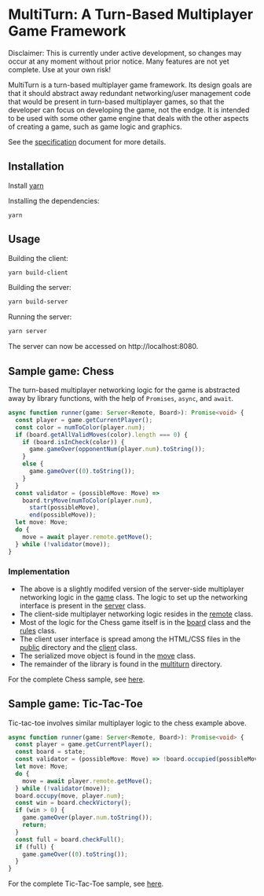 # MultiTurn: A Turn-Based Multiplayer Game Framework

Disclaimer: This is currently under active development, so changes may occur at
any moment without prior notice. Many features are not yet complete. Use at
your own risk!

MultiTurn is a turn-based multiplayer game framework. Its design goals are that
it should abstract away redundant networking/user management code that would be
present in turn-based multiplayer games, so that the developer can focus on
developing the game, not the endge. It is intended to be used with some other
game engine that deals with the other aspects of creating a game, such as game
logic and graphics.

See the [specification](docs/specs.pdf) document for more details.

## Installation
Install [yarn](https://yarnpkg.com/)

Installing the dependencies:
```
yarn
```

## Usage
Building the client:
```bash
yarn build-client
```

Building the server:
```bash
yarn build-server
```

Running the server:
```bash
yarn server
```

The server can now be accessed on http://localhost:8080.

## Sample game: Chess

The turn-based multiplayer networking logic for the game is abstracted away by
library functions, with the help of `Promises`, `async`, and `await`.
```typescript
async function runner(game: Server<Remote, Board>): Promise<void> {
  const player = game.getCurrentPlayer();
  const color = numToColor(player.num);
  if (board.getAllValidMoves(color).length === 0) {
    if (board.isInCheck(color)) {
      game.gameOver(opponentNum(player.num).toString());
    }
    else {
      game.gameOver((0).toString());
    }
  }
  const validator = (possibleMove: Move) =>
    board.tryMove(numToColor(player.num),
      start(possibleMove),
      end(possibleMove));
  let move: Move;
  do {
    move = await player.remote.getMove();
  } while (!validator(move));
}
```

### Implementation

- The above is a slightly modifed version of the server-side multiplayer
  networking logic in the [game](src/chess/game.ts) class. The logic to set
  up the networking interface is present in the [server](src/chess/server.ts)
  class.
- The client-side multiplayer networking logic resides in the
  [remote](src/chess/remote.ts) class.
- Most of the logic for the Chess game itself is in the
  [board](src/chess/board.ts) class and the [rules](src/chess/rules.ts) class.
- The client user interface is spread among the HTML/CSS files in the
  [public](public) directory and the [client](src/chess/client.ts) class.
- The serialized move object is found in the [move](src/chess/move.ts) class.
- The remainder of the library is found in the [multiturn](src/multiturn)
  directory.

For the complete Chess sample, see [here](src/chess).

## Sample game: Tic-Tac-Toe

Tic-tac-toe involves similar multiplayer logic to the chess example above.
```typescript
async function runner(game: Server<Remote, Board>): Promise<void> {
  const player = game.getCurrentPlayer();
  const board = state;
  const validator = (possibleMove: Move) => !board.occupied(possibleMove);
  let move: Move;
  do {
    move = await player.remote.getMove();
  } while (!validator(move));
  board.occupy(move, player.num);
  const win = board.checkVictory();
  if (win > 0) {
    game.gameOver(player.num.toString());
    return;
  }
  const full = board.checkFull();
  if (full) {
    game.gameOver((0).toString());
  }
}
```

For the complete Tic-Tac-Toe sample, see [here](src/tictactoe).